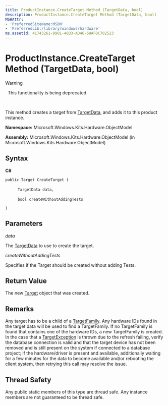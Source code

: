 ```yaml
---
title: ProductInstance.CreateTarget Method (TargetData, bool)
description: ProductInstance.CreateTarget Method (TargetData, bool)
MSHAttr:
- 'PreferredSiteName:MSDN'
- 'PreferredLib:/library/windows/hardware'
ms.assetid: 41743261-9901-48D3-AD46-69AFDC702523
---
```


# ProductInstance.CreateTarget Method (TargetData, bool)

>[!WARNING]
>  This functionality is being deprecated.

 

This method creates a target from [TargetData](targetdata-class.md), and adds it to this product instance.

**Namespace:** Microsoft.Windows.Kits.Hardware.ObjectModel

**Assembly:** Microsoft.Windows.Kits.Hardware.ObjectModel (in Microsoft.Windows.Kits.Hardware.ObjectModel)

## <span id="Syntax"></span><span id="syntax"></span><span id="SYNTAX"></span>Syntax


**C#**

`public Target CreateTarget (`

          `TargetData data,`

          `bool createWithoutAddingTests`

`)`

## <span id="Parameters"></span><span id="parameters"></span><span id="PARAMETERS"></span>Parameters


*data*

The [TargetData](targetdata-class.md) to use to create the target.

*createWithoutAddingTests*

Specifies if the Target should be created without adding Tests.

## <span id="Return_Value"></span><span id="return_value"></span><span id="RETURN_VALUE"></span>Return Value


The new [Target](target-class.md) object that was created.

## <span id="Remarks"></span><span id="remarks"></span><span id="REMARKS"></span>Remarks


Any target has to be a child of a [TargetFamily](targetfamily-class.md). Any hardware IDs found in the target data will be used to find a TargetFamily. If no TargetFamily is found that contains one of the hardware IDs, a new TargetFamily is created. In the case that a [TargetException](targetexception-class.md) is thrown due to the refresh failing, verify the database connection is valid and that the target device has not been removed and is still present on the system if connected to a database project; if the hardware/driver is present and available, additionally waiting for a few minutes for the data to become available and/or rebooting the client system, then retrying this call may resolve the issue.

## <span id="Thread_Safety"></span><span id="thread_safety"></span><span id="THREAD_SAFETY"></span>Thread Safety


Any public static members of this type are thread safe. Any instance members are not guaranteed to be thread safe.

 

 






